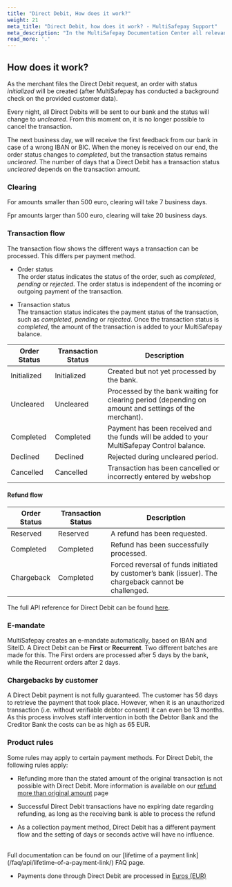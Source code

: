 ```yaml
---
title: "Direct Debit, How does it work?"
weight: 21
meta_title: "Direct Debit, how does it work? - MultiSafepay Support"
meta_description: "In the MultiSafepay Documentation Center all relevant information regarding our Plugins and API. As well as Support pages for Payment Method, Tools and General Questions. You can also find the contact details of our Support Team and Integration Team."
read_more: '.'
---
```

## How does it work?
As the merchant files the Direct Debit request, an order with status _initialized_ will be created (after MultiSafepay has conducted a background check on the provided customer data).

Every night, all Direct Debits will be sent to our bank and the status will change to _uncleared_.
From this moment on, it is no longer possible to cancel the transaction.

The next business day, we will receive the first feedback from our bank in case of a wrong IBAN or BIC.
When the money is received on our end, the order status changes to _completed_, but the transaction status remains _uncleared_.
The number of days that a Direct Debit has a transaction status _uncleared_ depends on the transaction amount.

### Clearing

For amounts smaller than 500 euro, clearing will take 7 business days.

Fpr amounts larger than 500 euro, clearing will take 20 business days.

### Transaction flow
The transaction flow shows the different ways a transaction can be processed. This differs per payment method.

* Order status      
The order status indicates the status of the order, such as _completed_, _pending_ or _rejected_. The order status is independent of the incoming or outgoing payment of the transaction.

* Transaction status       
The transaction status indicates the payment status of the transaction, such as _completed_, _pending_ or _rejected_. Once the transaction status is _completed_, the amount of the transaction is added to your MultiSafepay balance.

 

| Order Status                      | Transaction Status      | Description |
|--------------------------------|-----------|-----------------------------------------------------------------------------------------|
| Initialized   | Initialized    | Created but not yet processed by the bank.   |
| Uncleared     | Uncleared      | Processed by the bank waiting for clearing period (depending on amount and settings of the merchant).   |
| Completed     | Completed      | Payment has been received and the funds will be added to your MultiSafepay Control balance.   | 
| Declined      | Declined       | Rejected during uncleared period.   |
| Cancelled      | Cancelled       | Transaction has been cancelled or incorrectly entered by webshop

#### Refund flow

| Order Status                      | Transaction Status      | Description |
|--------------------------------|-----------|-----------------------------------------------------------------------------------------|
| Reserved       | Reserved    | A refund has been requested. | 
| Completed      | Completed   | Refund has been successfully processed.  | 
| Chargeback     | Completed   | Forced reversal of funds initiated by customer’s bank (issuer). The chargeback cannot be challenged. | 

The full API reference for Direct Debit can be found [here](/api/#direct-debit).


### E-mandate
MultiSafepay creates an e-mandate automatically, based on IBAN and SiteID.
A Direct Debit can be **First** or **Recurrent**.
Two different batches are made for this.
The First orders are processed after 5 days by the bank, while the Recurrent orders after 2 days.


### Chargebacks by customer
A Direct Debit payment is not fully guaranteed. The customer has 56 days to retrieve the payment that took place. However, when it is an unauthorized transaction (i.e. without verifiable debtor consent) it can even be 13 months. As this process involves staff intervention in both the Debtor Bank and the Creditor Bank the costs can be as high as 65 EUR.

### Product rules
Some rules may apply to certain payment methods. For Direct Debit, the following rules apply:

* Refunding more than the stated amount of the original transaction is not possible with Direct Debit. More information is available on our [refund more than original amount](/faq/finance/refund-more-than-original-amount/) page

* Successful Direct Debit transactions have no expiring date regarding refunding, as long as the receiving bank is able to process the refund

* As a collection payment method, Direct Debit has a different payment flow and the setting of days or seconds active will have no influence. 
 <br>        
Full documentation can be found on our [lifetime of a payment link](/faq/api/lifetime-of-a-payment-link/) FAQ page.<br>

* Payments done through Direct Debit are processed in [Euros (EUR)](/faq/general/which-currencies-are-supported-by-multisafepay/)


